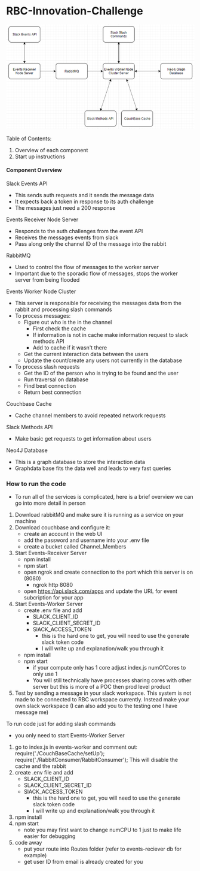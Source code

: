 # RBC-Innovation-Challenge

![Project Architecture](Overview_Assets/RBC_Innovation_Challenge_Architecture.PNG)

Table of Contents:
1) Overview of each component
2) Start up instructions

#### Component Overview ###
Slack Events API
- This sends auth requests and it sends the message data
- It expects back a token in response to its auth challenge
- The messages just need a 200 response

Events Receiver Node Server
- Responds to the auth challenges from the event API
- Receives the messages events from slack
- Pass along only the channel ID of the message into the rabbit

RabbitMQ
- Used to control the flow of messages to the worker server
- Important due to the sporadic flow of messages, stops the worker server from being flooded

Events Worker Node Cluster
- This server is responsible for receiving the messages data from the rabbit and processing slash commands
- To process messages:
    - Figure out who is the in the channel
        - First check the cache
        - If information is not in cache make information request to slack methods API
        - Add to cache if it wasn't there
    - Get the current interaction data between the users
    - Update the count/create any users not currently in the database
- To process slash requests
    - Get the ID of the person who is trying to be found and the user
    - Run traversal on database
    - Find best connection
    - Return best connection
    
Couchbase Cache
- Cache channel members to avoid repeated network requests

Slack Methods API
- Make basic get requests to get information about users

Neo4J Database
- This is a graph database to store the interaction data
- Graphdata base fits the data well and leads to very fast queries



### How to run the code ###
- To run all of the services is complicated, here is a brief overview we can go into more detail in person
1) Download rabbitMQ and make sure it is running as a service on your machine
2) Download couchbase and configure it:
    - create an account in the web UI
    - add the password and username into your .env file
    - create a bucket called Channel_Members
3) Start Events-Receiver Server
    - npm install
    - npm start
    - open ngrok and create connection to the port which this server is on (8080)
        - ngrok http 8080
    - open https://api.slack.com/apps and update the URL for event subcription for your app
4) Start Events-Worker Server
    - create .env file and add
         - SLACK_CLIENT_ID
         - SLACK_CLIENT_SECRET_ID
         - SlACK_ACCESS_TOKEN
            - this is the hard one to get, you will need to use the generate slack token code
            - I will write up and explanation/walk you through it
    - npm install
    - npm start
        - if your compute only has 1 core adjust index.js numOfCores to only use 1
        - You will still technically have processes sharing cores with other server but this is more of a POC then prod level product
5) Test by sending a message in your slack workspace. This system is not made to be connected to RBC workspace currently. Instead make your own slack workspace (I can also add you to the testing one I have message me)

To run code just for adding slash commands
  - you only need to start Events-Worker Server
  1) go to index.js in events-worker and comment out:
    require('./CouchBaseCache/setUp');
    require('./RabbitConsumer/RabbitConsumer');
  This will disable the cache and the rabbit
  2) create .env file and add
      - SLACK_CLIENT_ID
      - SLACK_CLIENT_SECRET_ID
      - SlACK_ACCESS_TOKEN
          - this is the hard one to get, you will need to use the generate slack token code
          - I will write up and explanation/walk you through it
  3) npm install
  4) npm start
      - note you may first want to change numCPU to 1 just to make life easier for debugging
  5) code away
      - put your route into Routes folder (refer to events-reciever db for example)
      - get user ID from email is already created for you
